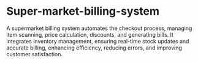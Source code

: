 # Super-market-billing-system
A supermarket billing system automates the checkout process, managing item scanning, price calculation, discounts, and generating bills. It integrates inventory management, ensuring real-time stock updates and accurate billing, enhancing efficiency, reducing errors, and improving customer satisfaction.
